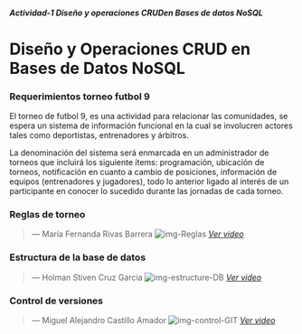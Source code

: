 ##### Actividad-1 Diseño y operaciones CRUDen Bases de datos NoSQL



<!-- Sección general -->
# Diseño y Operaciones CRUD en Bases de Datos NoSQL

### Requerimientos torneo futbol 9
El torneo de futbol 9, es una actividad para relacionar las comunidades, se espera un sistema de información funcional en la cual se involucren actores tales como deportistas, entrenadores y árbitros.

La denominación del sistema será enmarcada en un administrador de torneos que incluirá los siguiente ítems: programación, ubicación de torneos, notificación en cuanto a cambio de posiciones, información de equipos (entrenadores y jugadores), todo lo anterior ligado al interés de un participante en conocer lo sucedido durante las jornadas de cada torneo.
<!-- Sección general-->


<!-- Sección María Fernanda Rivas Barrera -->
### Reglas de torneo
> — María Fernanda Rivas Barrera
![img-Reglas](https://user-images.githubusercontent.com/43456634/158320538-c53042a2-6543-4d9c-b3e7-f1a7d3d4e558.png)
[*Ver video*](https://laiberocol-my.sharepoint.com/:v:/g/personal/mcasti40_ibero_edu_co/EfUfieN5Lj1Jr-eJRxSHZ7IBfpbh64M0pS1j6cvTUj-3og?e=y290Mq?target=_blank)

<!-- Sección María Fernanda Rivas Barrera -->



<!-- Sección Holman Stiven Cruz Garcia -->
### Estructura de la base de datos
> — Holman Stiven Cruz Garcia
![img-estructure-DB](https://user-images.githubusercontent.com/43456634/158314744-42c59978-10f6-47d4-873a-76ab5e029f27.png)
[*Ver video*](https://laiberocol-my.sharepoint.com/:v:/g/personal/mcasti40_ibero_edu_co/EXEdChsZgCNPoJYR_-YEhJABrif24eQgxOl_hqtQq86vEg?e=1fWyqn?target=_blank)

<!-- Sección Holman Stiven Cruz Garcia -->



<!-- Sección Miguel Alejandro Castillo Amador -->
### Control de versiones
> — Miguel Alejandro Castillo Amador
![img-control-GIT](https://user-images.githubusercontent.com/43456634/158319563-785f87ff-4fe5-422d-ac7c-c04d31ed6aaa.png)
[*Ver video*](https://laiberocol-my.sharepoint.com/:v:/g/personal/mcasti40_ibero_edu_co/EfUfieN5Lj1Jr-eJRxSHZ7IBfpbh64M0pS1j6cvTUj-3og?e=y290Mq?target=_blank)

<!-- Sección Miguel Alejandro Castillo Amador -->
